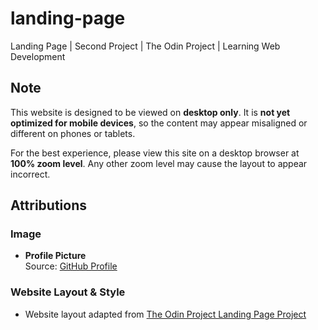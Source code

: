 # landing-page
Landing Page | Second Project | The Odin Project | Learning Web Development
## Note
This website is designed to be viewed on __desktop only__.
It is __not yet optimized for mobile devices__, so the content may appear misaligned or different on phones or tablets.

For the best experience, please view this site on a desktop browser at __100% zoom level__. Any other zoom level may cause the layout to appear incorrect.

## Attributions
### Image
- **Profile Picture**  
Source: [GitHub Profile](https://github.com/yonro-senpai)  

### Website Layout & Style
- Website layout adapted from [The Odin Project Landing Page Project](https://www.theodinproject.com/lessons/foundations-landing-page) 